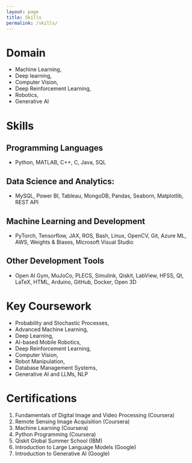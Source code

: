 ```yaml
---
layout: page
title: Skills
permalink: /skills/
---
```


# Domain
- Machine Learning,
- Deep learning,
- Computer Vision,
- Deep Reinforcement Learning,
- Robotics,
- Generative AI

# Skills
## Programming Languages
- Python, MATLAB, C++, C, Java, SQL

## Data Science and Analytics: 
- MySQL, Power BI, Tableau, MongoDB, Pandas, Seaborn, Matplotlib, REST API

## Machine Learning and Development
- PyTorch, Tensorflow, JAX, ROS, Bash, Linux, OpenCV, Git, Azure ML, AWS, Weights & Biases, Microsoft Visual Studio

## Other Development Tools
- Open AI Gym, MuJoCo, PLECS, Simulink, Qiskit, LabView, HFSS, Qt, LaTeX, HTML, Arduino, GitHub, Docker, Open 3D

# Key Coursework 

- Probability and Stochastic Processes,
- Advanced Machine Learning,
- Deep Learning,
- AI-based Mobile Robotics,
- Deep Reinforcement Learning,
- Computer Vision,
- Robot Manipulation,
- Database Management Systems,
- Generative AI and LLMs, NLP

# Certifications

1. Fundamentals of Digital Image and Video Processing (Coursera)
2. Remote Sensing Image Acquisition (Coursera)
3. Machine Learning (Coursera)
4. Python Programming (Coursera)
5. Qiskit Global Summer School (IBM)
6. Introduction to Large Language Models (Google)
7. Introduction to Generative AI (Google)

